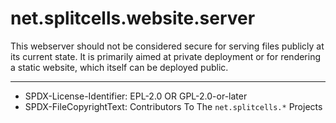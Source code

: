 # net.splitcells.website.server
This webserver should not be considered secure for serving files publicly at its
current state.
It is primarily aimed at private deployment or for rendering
a static website, which itself can be deployed public.

----
* SPDX-License-Identifier: EPL-2.0 OR GPL-2.0-or-later
* SPDX-FileCopyrightText: Contributors To The `net.splitcells.*` Projects